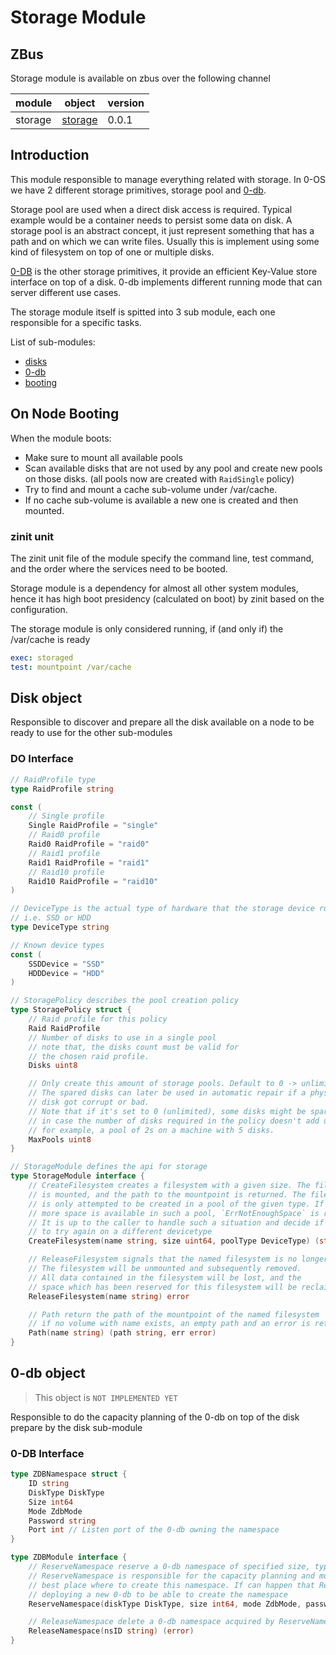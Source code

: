 # Storage Module

## ZBus

Storage module is available on zbus over the following channel

| module | object | version |
|--------|--------|---------|
| storage|[storage](#disk-object)| 0.0.1|

## Introduction

This module responsible to manage everything related with storage. In 0-OS we have 2 different storage primitives, storage pool and [0-db](https://github.com/threefoldtech/0-db).

Storage pool are used when a direct disk access is required. Typical example would be a container needs to persist some data on disk.
A storage pool is an abstract concept, it just represent something that has a path and on which we can write files.
Usually this is implement using some kind of filesystem on top of one or multiple disks.

[0-DB](https://github.com/threefoldtech/0-db) is the other storage primitives, it provide an efficient Key-Value store interface on top of a disk. 0-db implements different running mode that can server different use cases.

The storage module itself is spitted into 3 sub module, each one responsible for a specific tasks.

List of sub-modules:

- [disks](#disk-sub-module)
- [0-db](#0-db-sub-module)
- [booting](#booting)

## On Node Booting

When the module boots:

- Make sure to mount all available pools
- Scan available disks that are not used by any pool and create new pools on those disks. (all pools now are created with `RaidSingle` policy)
- Try to find and mount a cache sub-volume under /var/cache.
- If no cache sub-volume is available a new one is created and then mounted.

### zinit unit

The zinit unit file of the module specify the command line,  test command, and the order where the services need to be booted.

Storage module is a dependency for almost all other system modules, hence it has high boot presidency (calculated on boot) by zinit based on the configuration.

The storage module is only considered running, if (and only if) the /var/cache is ready

```yaml
exec: storaged
test: mountpoint /var/cache
```

## Disk object

Responsible to discover and prepare all the disk available on a node to be ready to use for the other sub-modules

### DO Interface

```go
// RaidProfile type
type RaidProfile string

const (
    // Single profile
    Single RaidProfile = "single"
    // Raid0 profile
    Raid0 RaidProfile = "raid0"
    // Raid1 profile
    Raid1 RaidProfile = "raid1"
    // Raid10 profile
    Raid10 RaidProfile = "raid10"
)

// DeviceType is the actual type of hardware that the storage device runs on,
// i.e. SSD or HDD
type DeviceType string

// Known device types
const (
    SSDDevice = "SSD"
    HDDDevice = "HDD"
)

// StoragePolicy describes the pool creation policy
type StoragePolicy struct {
    // Raid profile for this policy
    Raid RaidProfile
    // Number of disks to use in a single pool
    // note that, the disks count must be valid for
    // the chosen raid profile.
    Disks uint8

    // Only create this amount of storage pools. Default to 0 -> unlimited.
    // The spared disks can later be used in automatic repair if a physical
    // disk got corrupt or bad.
    // Note that if it's set to 0 (unlimited), some disks might be spared anyway
    // in case the number of disks required in the policy doesn't add up to pools
    // for example, a pool of 2s on a machine with 5 disks.
    MaxPools uint8
}

// StorageModule defines the api for storage
type StorageModule interface {
    // CreateFilesystem creates a filesystem with a given size. The filesystem
    // is mounted, and the path to the mountpoint is returned. The filesystem
    // is only attempted to be created in a pool of the given type. If no
    // more space is available in such a pool, `ErrNotEnoughSpace` is returned.
    // It is up to the caller to handle such a situation and decide if he wants
    // to try again on a different devicetype
    CreateFilesystem(name string, size uint64, poolType DeviceType) (string, error)

    // ReleaseFilesystem signals that the named filesystem is no longer needed.
    // The filesystem will be unmounted and subsequently removed.
    // All data contained in the filesystem will be lost, and the
    // space which has been reserved for this filesystem will be reclaimed.
    ReleaseFilesystem(name string) error

    // Path return the path of the mountpoint of the named filesystem
    // if no volume with name exists, an empty path and an error is returned
    Path(name string) (path string, err error)
}
```

## 0-db object

> This object is `NOT IMPLEMENTED YET`

Responsible to do the capacity planning of the 0-db on top of the disk prepare by the disk sub-module

### 0-DB Interface

```go
type ZDBNamespace struct {
    ID string
    DiskType DiskType
    Size int64
    Mode ZdbMode
    Password string
    Port int // Listen port of the 0-db owning the namespace
}

type ZDBModule interface {
    // ReserveNamespace reserve a 0-db namespace of specified size, type and mode
    // ReserveNamespace is responsible for the capacity planning and must decide what is the
    // best place where to create this namespace. If can happen that ReserveNamespace endup
    // deploying a new 0-db to be able to create the namespace
    ReserveNamespace(diskType DiskType, size int64, mode ZdbMode, password string) (ZDBNamespace, error)

    // ReleaseNamespace delete a 0-db namespace acquired by ReserveNamespace
    ReleaseNamespace(nsID string) (error)
}
```

